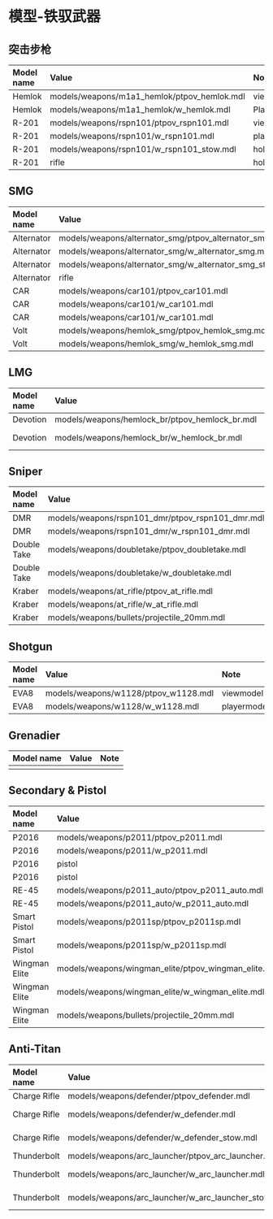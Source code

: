 # 模型-铁驭武器

## 突击步枪

| Model name | Value | Note |
| :--- | :--- | :--- |
| Hemlok | models/weapons/m1a1\_hemlok/ptpov\_hemlok.mdl | viewmodel |
| Hemlok | models/weapons/m1a1\_hemlok/w\_hemlok.mdl | Playermodel |
| R-201 | models/weapons/rspn101/ptpov\_rspn101.mdl | viewmodel |
| R-201 | models/weapons/rspn101/w\_rspn101.mdl | playermodel |
| R-201 | models/weapons/rspn101/w\_rspn101\_stow.mdl | holstermodel |
| R-201 | rifle | holster\_type |

## SMG

| Model name | Value | Note |
| :--- | :--- | :--- |
| Alternator | models/weapons/alternator\_smg/ptpov\_alternator\_smg.mdl | viewmodel |
| Alternator | models/weapons/alternator\_smg/w\_alternator\_smg.mdl | playermodel |
| Alternator | models/weapons/alternator\_smg/w\_alternator\_smg\_stow.mdl | holstermodel |
| Alternator | rifle | holster\_type |
| CAR | models/weapons/car101/ptpov\_car101.mdl | viewmodel |
| CAR | models/weapons/car101/w\_car101.mdl | playermodel |
| CAR | models/weapons/car101/w\_car101.mdl | holstermodel |
| Volt | models/weapons/hemlok\_smg/ptpov\_hemlok\_smg.mdl | viewmodel |
| Volt | models/weapons/hemlok\_smg/w\_hemlok\_smg.mdl | Playermodel |

## LMG

| Model name | Value | Note |
| :--- | :--- | :--- |
| Devotion | models/weapons/hemlock\_br/ptpov\_hemlock\_br.mdl | viewmodel |
| Devotion | models/weapons/hemlock\_br/w\_hemlock\_br.mdl | Player model |

## Sniper

| Model name | Value | Note |
| :--- | :--- | :--- |
| DMR | models/weapons/rspn101\_dmr/ptpov\_rspn101\_dmr.mdl | viewmodel |
| DMR | models/weapons/rspn101\_dmr/w\_rspn101\_dmr.mdl | playermodel |
| Double Take | models/weapons/doubletake/ptpov\_doubletake.mdl | viewmodel |
| Double Take | models/weapons/doubletake/w\_doubletake.mdl | playermodel |
| Kraber | models/weapons/at\_rifle/ptpov\_at\_rifle.mdl | viewmodel |
| Kraber | models/weapons/at\_rifle/w\_at\_rifle.mdl | playermodel |
| Kraber | models/weapons/bullets/projectile\_20mm.mdl | projectilemodel |

## Shotgun

| Model name | Value | Note |
| :--- | :--- | :--- |
| EVA8 | models/weapons/w1128/ptpov\_w1128.mdl | viewmodel |
| EVA8 | models/weapons/w1128/w\_w1128.mdl | playermodel |

## Grenadier

| Model name | Value | Note |
| :--- | :--- | :--- |
|  |  |  |

## Secondary & Pistol

| Model name | Value | Note |
| :--- | :--- | :--- |
| P2016 | models/weapons/p2011/ptpov\_p2011.mdl | viewmodel |
| P2016 | models/weapons/p2011/w\_p2011.mdl | playermodel |
| P2016 | pistol | activitymodifier |
| P2016 | pistol | holster\_type |
| RE-45 | models/weapons/p2011\_auto/ptpov\_p2011\_auto.mdl | viewmodel |
| RE-45 | models/weapons/p2011\_auto/w\_p2011\_auto.mdl | playermodel |
| Smart Pistol | models/weapons/p2011sp/ptpov\_p2011sp.mdl | viewmodel |
| Smart Pistol | models/weapons/p2011sp/w\_p2011sp.mdl | playermodel |
| Wingman Elite | models/weapons/wingman\_elite/ptpov\_wingman\_elite.mdl | viewmodel |
| Wingman Elite | models/weapons/wingman\_elite/w\_wingman\_elite.mdl | playermodel |
| Wingman Elite | models/weapons/bullets/projectile\_20mm.mdl | projectilemodel |

## Anti-Titan

| Model name | Value | Note |
| :--- | :--- | :--- |
| Charge Rifle | models/weapons/defender/ptpov\_defender.mdl | viewmodel |
| Charge Rifle | models/weapons/defender/w\_defender.mdl | Player model |
| Charge Rifle | models/weapons/defender/w\_defender\_stow.mdl | Holster model |
| Thunderbolt | models/weapons/arc\_launcher/ptpov\_arc\_launcher.mdl | viewmodel |
| Thunderbolt | models/weapons/arc\_launcher/w\_arc\_launcher.mdl | Player model |
| Thunderbolt | models/weapons/arc\_launcher/w\_arc\_launcher\_stow.mdl | Holster model |



